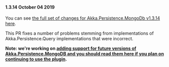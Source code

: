 #### 1.3.14 October 04 2019 ####
You can see [the full set of changes for Akka.Persistence.MongoDb v1.3.14 here](https://github.com/akkadotnet/Akka.Persistence.MongoDB/milestone/2).

This PR fixes a number of problems stemming from implementations of Akka.Persistence.Query implementations that were incorrect.

**Note: we're working on [adding support for future versions of Akka.Persistence.MongoDB and you should read them here if you plan on continuing to use the plugin](https://github.com/akkadotnet/Akka.Persistence.MongoDB/issues/72).**